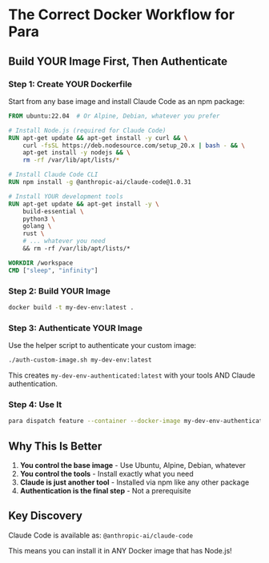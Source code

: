 # The Correct Docker Workflow for Para

## Build YOUR Image First, Then Authenticate

### Step 1: Create YOUR Dockerfile

Start from any base image and install Claude Code as an npm package:

```dockerfile
FROM ubuntu:22.04  # Or Alpine, Debian, whatever you prefer

# Install Node.js (required for Claude Code)
RUN apt-get update && apt-get install -y curl && \
    curl -fsSL https://deb.nodesource.com/setup_20.x | bash - && \
    apt-get install -y nodejs && \
    rm -rf /var/lib/apt/lists/*

# Install Claude Code CLI
RUN npm install -g @anthropic-ai/claude-code@1.0.31

# Install YOUR development tools
RUN apt-get update && apt-get install -y \
    build-essential \
    python3 \
    golang \
    rust \
    # ... whatever you need
    && rm -rf /var/lib/apt/lists/*

WORKDIR /workspace
CMD ["sleep", "infinity"]
```

### Step 2: Build YOUR Image

```bash
docker build -t my-dev-env:latest .
```

### Step 3: Authenticate YOUR Image

Use the helper script to authenticate your custom image:

```bash
./auth-custom-image.sh my-dev-env:latest
```

This creates `my-dev-env-authenticated:latest` with your tools AND Claude authentication.

### Step 4: Use It

```bash
para dispatch feature --container --docker-image my-dev-env-authenticated:latest
```

## Why This Is Better

1. **You control the base image** - Use Ubuntu, Alpine, Debian, whatever
2. **You control the tools** - Install exactly what you need
3. **Claude is just another tool** - Installed via npm like any other package
4. **Authentication is the final step** - Not a prerequisite

## Key Discovery

Claude Code is available as: `@anthropic-ai/claude-code`

This means you can install it in ANY Docker image that has Node.js!
